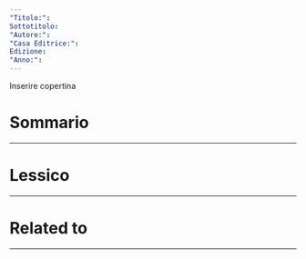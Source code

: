 ```yaml
---
"Titolo:": 
Sottotitolo: 
"Autore:": 
"Casa Editrice:": 
Edizione: 
"Anno:":
---
```

Inserire copertina

# Sommario


----------------------------------------------------------------

# Lessico


----------------------------------------------------------------

# Related to


----------------------------------------------------------------
